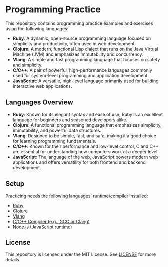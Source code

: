 # Programming Practice

This repository contains programming practice examples and exercises using the following languages:

- **Ruby**: A dynamic, open-source programming language focused on simplicity and productivity, often used in web development.
- **Clojure**: A modern, functional Lisp dialect that runs on the Java Virtual Machine (JVM) and emphasizes immutability and concurrency.
- **Vlang**: A simple and fast programming language that focuses on safety and simplicity.
- **C/C++**: A pair of powerful, high-performance languages commonly used for system-level programming and application development.
- **JavaScript**: A versatile, high-level language primarily used for building interactive web applications.

## Languages Overview

- **Ruby**: Known for its elegant syntax and ease of use, Ruby is an excellent language for beginners and seasoned developers alike.
- **Clojure**: A functional programming language that emphasizes simplicity, immutability, and powerful data structures.
- **Vlang**: Designed to be simple, fast, and safe, making it a good choice for learning programming fundamentals.
- **C/C++**: Known for their performance and low-level control, C and C++ are essential for understanding how computers work at a deeper level.
- **JavaScript**: The language of the web, JavaScript powers modern web applications and offers versatility for both frontend and backend development.

## Setup

Practicing needs the following languages' runtime/compiler installed:

- [Ruby](https://www.ruby-lang.org/)
- [Clojure](https://clojure.org/)
- [Vlang](https://vlang.io/)
- [C/C++ Compiler (e.g., GCC or Clang)](https://clang.llvm.org/)
- [Node.js (JavaScript runtime)](https://nodejs.org/)

## License

This repository is licensed under the MIT License. See [LICENSE](LICENSE) for more details.
